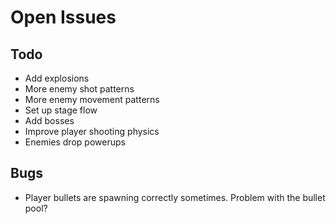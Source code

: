 # Open Issues

## Todo

- Add explosions
- More enemy shot patterns
- More enemy movement patterns
- Set up stage flow
- Add bosses
- Improve player shooting physics
- Enemies drop powerups

## Bugs

- Player bullets are spawning correctly sometimes. Problem with the bullet pool?